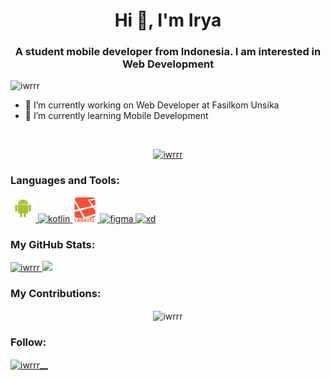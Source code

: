 <!-- ### Hi there 👋 -->

<!--
**iwrrr/iwrrr** is a ✨ _special_ ✨ repository because its `README.md` (this file) appears on your GitHub profile.

Here are some ideas to get you started:

- 🔭 I’m currently working on ...
- 🌱 I’m currently learning ...
- 👯 I’m looking to collaborate on ...
- 🤔 I’m looking for help with ...
- 💬 Ask me about ...
- 📫 How to reach me: ...
- 😄 Pronouns: ...
- ⚡ Fun fact: ...
-->

<!-- # Halo semua! 👋

![](https://komarev.com/ghpvc/?username=iwrrr&color=brightgreen)

Perkenalkan nama saya **Irya Muhammad Riyadhi**.

Saya seorang **Fullstack Developer** di Fasilkom Unsika.

Jika kamu tertarik untuk berkenalan denganku, silakan ikuti akun [Linkedin](https://www.linkedin.com/in/irya-muhammad-9494971b3/)ku ya. -->

<h1 align="center">Hi 👋, I'm Irya</h1>
<h3 align="center">A student mobile developer from Indonesia. I am interested in Web Development</h3>

<p align="left"><img src="https://komarev.com/ghpvc/?username=iwrrr&label=Profile%20views&color=0e75b6&style=flat" alt="iwrrr"/></p>

- 🔭 I’m currently working on Web Developer at Fasilkom Unsika
- 🌱 I’m currently learning Mobile Development

<br>

<p align="center">
  <a href="https://github.com/ryo-ma/github-profile-trophy"><img src="https://github-profile-trophy.vercel.app/?username=iwrrr&row=2&column=2&margin-w=15&margin-h=15&rank=SECRET,SSS,SS,S,A,B" alt="iwrrr"/></a>
</p>

<h3 align="left">Languages and Tools:</h3>

<p align="left">
  <a href="https://developer.android.com" target="_blank">
    <img src="https://raw.githubusercontent.com/devicons/devicon/master/icons/android/android-original-wordmark.svg" alt="android" width="40" height="40"/>
  </a>
  <a href="https://kotlinlang.org" target="_blank">
    <img src="https://www.vectorlogo.zone/logos/kotlinlang/kotlinlang-icon.svg" alt="kotlin" width="40" height="40"/>
  </a>
  <a href="https://laravel.com/" target="_blank">
    <img src="https://raw.githubusercontent.com/devicons/devicon/master/icons/laravel/laravel-plain-wordmark.svg" alt="laravel" width="40" height="40"/>
  </a>
  <a href="https://www.figma.com/" target="_blank">
    <img src="https://www.vectorlogo.zone/logos/figma/figma-icon.svg" alt="figma" width="40" height="40"/>
  </a>
  <a href="https://www.adobe.com/products/xd.html" target="_blank">
    <img src="https://cdn.worldvectorlogo.com/logos/adobe-xd.svg" alt="xd" width="40" height="40"/>
  </a>
</p>

<h3 align="left">My GitHub Stats:</h3>
<p align="left">
  <a href="https://github.com/iwrrr">
    <img height="180em" src="https://github-readme-stats-delta-snowy.vercel.app/api?username=iwrrr&show_icons=true&include_all_commits=true&count_private=true&border_radius=8&theme=algolia&hide_border=true" alt="iwrrr"/>
    <img height="180em" src="https://github-readme-stats-delta-snowy.vercel.app/api/top-langs/?username=iwrrr&layout=compact&langs_count=8&theme=algolia&hide_border=true"/>
  </a>
</p>

<h3 align="left">My Contributions:</h3>
<p align="center"><img align="center" src="https://github-readme-streak-stats.herokuapp.com/?user=iwrrr&theme=algolia&hide_border=true" alt="iwrrr"/></p>

<h3>Follow:</h3>
<a href="https://instagram.com/iwrrr__" target="blank"><img align="center" src="https://raw.githubusercontent.com/rahuldkjain/github-profile-readme-generator/master/src/images/icons/Social/instagram.svg" alt="iwrrr__" height="30" width="40"/></a>
